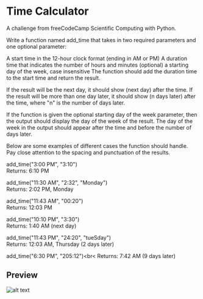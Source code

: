 # Time Calculator

A challenge from freeCodeCamp Scientific Computing with Python. 

Write a function named add_time that takes in two required parameters and one optional parameter:

A start time in the 12-hour clock format (ending in AM or PM)
A duration time that indicates the number of hours and minutes
(optional) a starting day of the week, case insensitive
The function should add the duration time to the start time and return the result.

If the result will be the next day, it should show (next day) after the time. If the result will be more than one day later, it should show (n days later) after the time, where "n" is the number of days later.

If the function is given the optional starting day of the week parameter, then the output should display the day of the week of the result. The day of the week in the output should appear after the time and before the number of days later.

Below are some examples of different cases the function should handle. Pay close attention to the spacing and punctuation of the results.

add_time("3:00 PM", "3:10")<br>
Returns: 6:10 PM

add_time("11:30 AM", "2:32", "Monday")<br>
Returns: 2:02 PM, Monday

add_time("11:43 AM", "00:20")<br>
Returns: 12:03 PM

add_time("10:10 PM", "3:30")<br>
Returns: 1:40 AM (next day)

add_time("11:43 PM", "24:20", "tueSday")<br>
Returns: 12:03 AM, Thursday (2 days later)

add_time("6:30 PM", "205:12")<br<
Returns: 7:42 AM (9 days later)

<h2>Preview</h2>

![alt text](https://github.com/borgebjornar/time_calculator/blob/main/preview1.png?raw=true)

